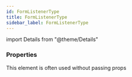 ```yaml
---
id: FormListenerType
title: FormListenerType
sidebar_label: FormListenerType
---
```


import Details from "@theme/Details"




### Properties

This element is often used without passing props

